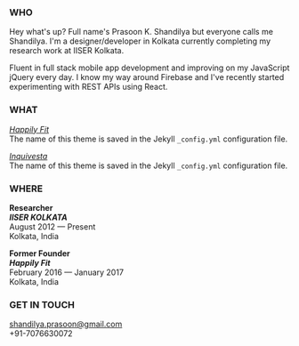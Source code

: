 [//]: # (This may be the most platform independent comment)

<!---
your comment goes here
and here

You can use the [editor on GitHub](https://github.com/PrasoonShandilya/prasoonshandilya.github.io/edit/master/index.md) to maintain and preview the content for your website in Markdown files.
-->

### WHO

Hey what's up? Full name's Prasoon K. Shandilya but everyone calls me Shandilya. I'm a designer/developer in Kolkata currently completing my research work at IISER Kolkata.

Fluent in full stack mobile app development and improving on my JavaScript jQuery every day. I know my way around Firebase and I've recently started experimenting with REST APIs using React.


### WHAT

[*Happily Fit*](https://play.google.com/store/apps/details?id=com.apphappily.happilyfit)  
The name of this theme is saved in the Jekyll `_config.yml` configuration file.

[*Inquivesta*](http://www.inquivesta.iiserkol.ac.in/)  
The name of this theme is saved in the Jekyll `_config.yml` configuration file.

### WHERE

**Researcher**  
***IISER KOLKATA***  
August 2012 — Present  
Kolkata, India  

**Former Founder**  
***Happily Fit***  
February 2016 — January 2017  
Kolkata, India  

### GET IN TOUCH

shandilya.prasoon@gmail.com  
+91-7076630072  
